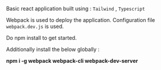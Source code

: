 
Basic react application built using :
`Tailwind` ,
`Typescript`

Webpack is used to deploy the application. Configuration file `webpack.dev.js` is used.

Do npm install to get started.


Additionally install the below globally :

**npm i -g webpack webpack-cli webpack-dev-server**
